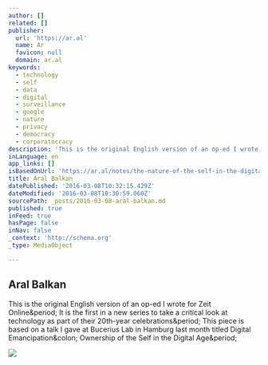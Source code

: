 ```yaml
---
author: []
related: []
publisher:
  url: 'https://ar.al'
  name: Ar
  favicon: null
  domain: ar.al
keywords:
  - technology
  - self
  - data
  - digital
  - surveillance
  - google
  - nature
  - privacy
  - democracy
  - corporatocracy
description: 'This is the original English version of an op-ed I wrote for Zeit Online. It is the first in a new series to take a critical look at technology as part of their 20th-year celebrations. This piece is based on a talk I gave at Bucerius Lab in Hamburg last month titled Digital Emancipation: Ownership of the Self in the Digital Age.'
inLanguage: en
app_links: []
isBasedOnUrl: 'https://ar.al/notes/the-nature-of-the-self-in-the-digital-age/'
title: Aral Balkan
datePublished: '2016-03-08T10:32:15.429Z'
dateModified: '2016-03-08T10:30:59.060Z'
sourcePath: _posts/2016-03-08-aral-balkan.md
published: true
inFeed: true
hasPage: false
inNav: false
_context: 'http://schema.org'
_type: MediaObject

---
```

<article style=""><h1>Aral Balkan</h1><p>This is the original English version of an op-ed I wrote for Zeit Online&amp;period; It is the first in a new series to take a critical look at technology as part of their 20th-year celebrations&amp;period; This piece is based on a talk I gave at Bucerius Lab in Hamburg last month titled Digital Emancipation&amp;colon; Ownership of the Self in the Digital Age&amp;period;</p><img src="https://ar.al/notes/the-nature-of-the-self-in-the-digital-age/images/corporatocracy.png" /></article>